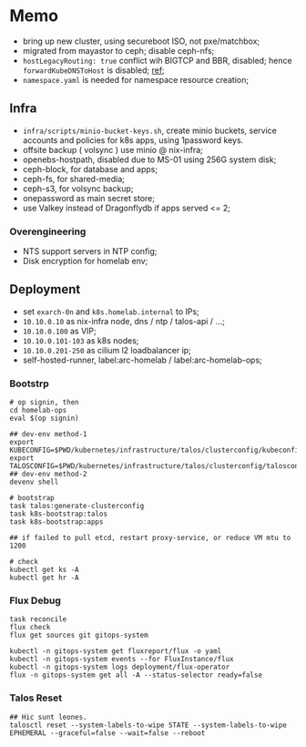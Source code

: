 # Memo

- bring up new cluster, using secureboot ISO, not pxe/matchbox;
- migrated from mayastor to ceph; disable ceph-nfs;
- `hostLegacyRouting: true` conflict wih BIGTCP and BBR, disabled; hence `forwardKubeDNSToHost` is disabled; [ref](https://github.com/siderolabs/talos/issues/10002#issuecomment-2557069620);
- `namespace.yaml` is needed for namespace resource creation;

## Infra

- `infra/scripts/minio-bucket-keys.sh`, create minio buckets, service accounts and policies for k8s apps, using 1password keys.
- offsite backup ( volsync ) use minio @ nix-infra;
- openebs-hostpath, disabled due to MS-01 using 256G system disk;
- ceph-block, for database and apps;
- ceph-fs, for shared-media;
- ceph-s3, for volsync backup;
- onepassword as main secret store;
- use Valkey instead of Dragonflydb if apps served <= 2;

### Overengineering

- NTS support servers in NTP config;
- Disk encryption for homelab env;

## Deployment

- set `exarch-0n` and `k8s.homelab.internal` to IPs;
- `10.10.0.10` as nix-infra node, dns / ntp / talos-api / ...;
- `10.10.0.100` as VIP;
- `10.10.0.101-103` as k8s nodes;
- `10.10.0.201-250` as cilium l2 loadbalancer ip;
- self-hosted-runner, label:arc-homelab / label:arc-homelab-ops;

### Bootstrp

```shell
# op signin, then
cd homelab-ops
eval $(op signin)

## dev-env method-1
export KUBECONFIG=$PWD/kubernetes/infrastructure/talos/clusterconfig/kubeconfig
export TALOSCONFIG=$PWD/kubernetes/infrastructure/talos/clusterconfig/talosconfig
## dev-env method-2
devenv shell

# bootstrap
task talos:generate-clusterconfig
task k8s-bootstrap:talos
task k8s-bootstrap:apps

## if failed to pull etcd, restart proxy-service, or reduce VM mtu to 1200

# check
kubectl get ks -A
kubectl get hr -A
```

### Flux Debug

```shell
task reconcile
flux check
flux get sources git gitops-system

kubectl -n gitops-system get fluxreport/flux -o yaml
kubectl -n gitops-system events --for FluxInstance/flux
kubectl -n gitops-system logs deployment/flux-operator
flux -n gitops-system get all -A --status-selector ready=false

```

### Talos Reset

```shell
## Hic sunt leones.
talosctl reset --system-labels-to-wipe STATE --system-labels-to-wipe EPHEMERAL --graceful=false --wait=false --reboot
```
